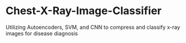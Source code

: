 # Chest-X-Ray-Image-Classifier
Utilizing Autoencoders, SVM, and CNN to compress and classify x-ray images for disease diagnosis
